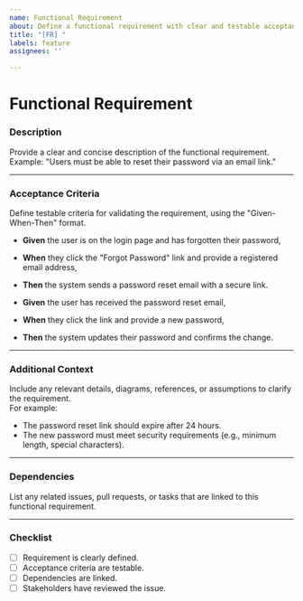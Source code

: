 ```yaml
---
name: Functional Requirement
about: Define a functional requirement with clear and testable acceptance criteria.
title: "[FR] "
labels: feature
assignees: ''

---
```


# Functional Requirement

### **Description**
Provide a clear and concise description of the functional requirement.  
Example: "Users must be able to reset their password via an email link."

---

### **Acceptance Criteria**
Define testable criteria for validating the requirement, using the "Given-When-Then" format.

- **Given** the user is on the login page and has forgotten their password,  
- **When** they click the "Forgot Password" link and provide a registered email address,  
- **Then** the system sends a password reset email with a secure link.

- **Given** the user has received the password reset email,  
- **When** they click the link and provide a new password,  
- **Then** the system updates their password and confirms the change.

---

### **Additional Context**
Include any relevant details, diagrams, references, or assumptions to clarify the requirement.  
For example:
- The password reset link should expire after 24 hours.
- The new password must meet security requirements (e.g., minimum length, special characters).

---

### **Dependencies**
List any related issues, pull requests, or tasks that are linked to this functional requirement.

---

### **Checklist**
- [ ] Requirement is clearly defined.
- [ ] Acceptance criteria are testable.
- [ ] Dependencies are linked.
- [ ] Stakeholders have reviewed the issue.
